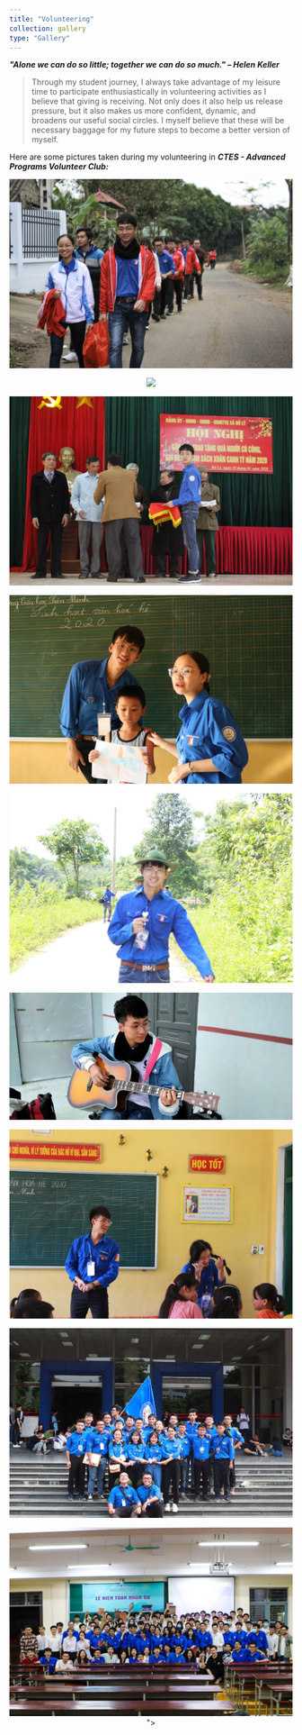 ```yaml
---
title: "Volunteering"
collection: gallery
type: "Gallery"
---
```


***"Alone we can do so little; together we can do so much." – Helen Keller***


> Through my student journey, I always take advantage of my leisure time to participate enthusiastically in volunteering activities as I believe that giving is receiving. Not only does it also help us release pressure, but it also makes us more confident, dynamic, and broadens our useful social circles. I myself believe that these will be necessary baggage for my future steps to become a better version of myself.

Here are some pictures taken during my volunteering in ***CTES - Advanced Programs Volunteer Club:***

<p align="center">
  <img src="/images/gallery/Volunteering/1.jpg">
</p>

<p align="center">
  <img src="/images/gallery/Volunteering/2.jpg">
</p>

<p align="center">
  <img src="/images/gallery/Volunteering/3.jpg">
</p>

<p align="center">
  <img src="/images/gallery/Volunteering/4.jpg">
</p>

<p align="center">
  <img src="/images/gallery/Volunteering/5.jpg">
</p>

<p align="center">
  <img src="/images/gallery/Volunteering/6.jpg">
</p>

<p align="center">
  <img src="/images/gallery/Volunteering/7.jpg">
</p>

<p align="center">
  <img src="/images/gallery/Volunteering/8.jpg">

<p align="center">
  <img src="/images/gallery/Volunteering/9.jpg">">
</p>
